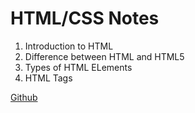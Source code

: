 # HTML/CSS Notes

1. Introduction to HTML
2. Difference between HTML and HTML5
3. Types of HTML ELements
4. HTML Tags

[Github](https://github.com/bawa-yatin/HTML-CSS-Training.git)
